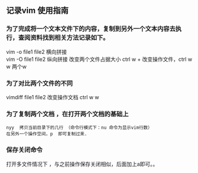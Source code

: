 ## 记录vim 使用指南

### 为了完成将一个文本文件下的内容，复制到另外一个文本内容去执行，查阅资料找到相关方法记录如下。
   vim -o file1  file2  横向拼接  
   vim -O file1 file2   纵向拼接 改变两个文件占据大小 ctrl w +
   改变操作文件，ctrl w w 两个w

### 为了对比两个文件的不同
  vimdiff file1 file2 
  改变操作文档  ctrl w w  
###  为了复制两个文档 ，在打开两个文档的基础上
    nyy  拷贝当前目录下的几行 （命令行模式下：nu 命令为显示vim行数）
    在另外一个操作空间，p  即可复制过来.
###  保存关闭命令
   打开多文件情况下 ，与之前操作保存关闭相似，后面加上a即可。。
